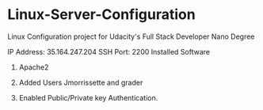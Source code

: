 # Linux-Server-Configuration
Linux Configuration project for Udacity's Full Stack Developer Nano Degree


IP Address: 35.164.247.204
SSH Port: 2200
Installed Software
  1. Apache2

1. Added Users Jmorrissette and grader
2. Enabled Public/Private key Authentication.
